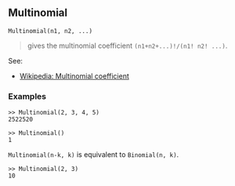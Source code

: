 ## Multinomial

```
Multinomial(n1, n2, ...)
``` 

> gives the multinomial coefficient `(n1+n2+...)!/(n1! n2! ...)`.

See:

* [Wikipedia: Multinomial coefficient](http://en.wikipedia.org/wiki/Multinomial_coefficient)

### Examples
```  
>> Multinomial(2, 3, 4, 5)
2522520

>> Multinomial()
1
```
 
`Multinomial(n-k, k)` is equivalent to `Binomial(n, k)`.
```
>> Multinomial(2, 3)
10
```